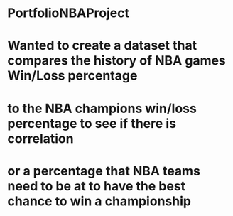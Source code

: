 # PortfolioNBAProject

# Wanted to create a dataset that compares the history of NBA games Win/Loss percentage 
# to the NBA champions win/loss percentage to see if there is correlation 
# or a percentage that NBA teams need to be at to have the best chance to win a championship  
